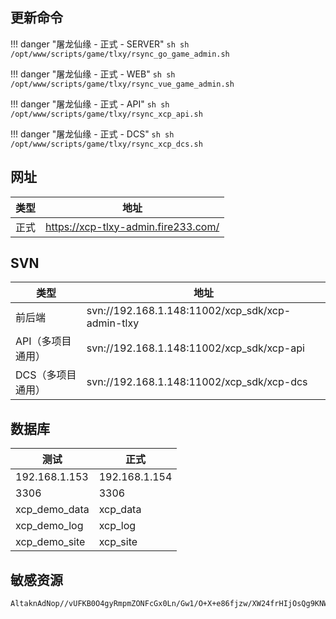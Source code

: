 ## 更新命令

!!! danger "屠龙仙缘 - 正式 - SERVER"
    ``` sh
    sh /opt/www/scripts/game/tlxy/rsync_go_game_admin.sh
    ```

!!! danger "屠龙仙缘 - 正式 - WEB"
    ``` sh
    sh /opt/www/scripts/game/tlxy/rsync_vue_game_admin.sh
    ```

!!! danger "屠龙仙缘 - 正式 - API"
    ``` sh
    sh /opt/www/scripts/game/tlxy/rsync_xcp_api.sh
    ```

!!! danger "屠龙仙缘 - 正式 - DCS"
    ``` sh
    sh /opt/www/scripts/game/tlxy/rsync_xcp_dcs.sh
    ```

## 网址

| 类型 | 地址                                  |
| ---- | ------------------------------------- |
| 正式 | <https://xcp-tlxy-admin.fire233.com/> |


## SVN

| 类型              | 地址                                             |
| ----------------- | ------------------------------------------------ |
| 前后端            | svn://192.168.1.148:11002/xcp_sdk/xcp-admin-tlxy |
| API（多项目通用） | svn://192.168.1.148:11002/xcp_sdk/xcp-api        |
| DCS（多项目通用） | svn://192.168.1.148:11002/xcp_sdk/xcp-dcs        |


## 数据库
| 测试          | 正式          |
| ------------- | ------------- |
| 192.168.1.153 | 192.168.1.154 |
| 3306          | 3306          |
| xcp_demo_data | xcp_data      |
| xcp_demo_log  | xcp_log       |
| xcp_demo_site | xcp_site      |


## 敏感资源
```
AltaknAdNop//vUFKB0O4gyRmpmZONFcGx0Ln/Gw1/O+X+e86fjzw/XW24frHIjOsQg9KNWxzs69zJmAOSBX5mF0/jsVEFTlHRIYXHaci0JnBvRiELq/TN9AlT2zC4UwBs8jgrMS0+fq5o+F6nANI9YmgNVvaUKRNu1QzFgAjupAEqddLnqUzAzoj5kIA2KWN084EW6nk1NWwZh0l7TwuLmYoInP8xFcYQ5gtJdfM4/ZSJfsHIDvdzvtCRUADJuNjkE7LvMef2y/vvJFSaB+GIUtvRmQWfoIXTfSa5Oks7FhTG2NAtMrtjEOJ6zGR4vjaA==
```
